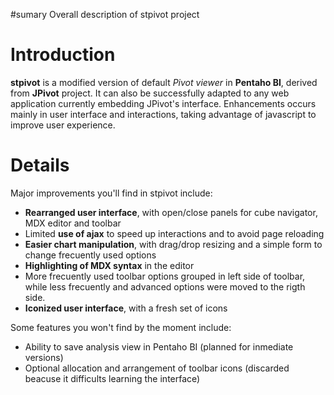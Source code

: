 #sumary Overall description of stpivot project

# Introduction #

**stpivot** is a modified version of default _Pivot viewer_ in **Pentaho BI**, derived from **JPivot** project. It can also be successfully adapted to any web application currently embedding JPivot's interface. Enhancements occurs mainly in user interface and interactions, taking advantage of javascript to improve user experience.

# Details #

Major improvements you'll find in stpivot include:
  * **Rearranged user interface**, with open/close panels for cube navigator, MDX editor and toolbar
  * Limited **use of ajax** to speed up interactions and to avoid page reloading
  * **Easier chart manipulation**, with drag/drop resizing and a simple form to change frecuently used options
  * **Highlighting of MDX syntax** in the editor
  * More frecuently used toolbar options grouped in left side of toolbar, while less frecuently and advanced options were moved to the rigth side.
  * **Iconized user interface**, with a fresh set of icons

Some features you won't find by the moment include:
  * Ability to save analysis view in Pentaho BI (planned for inmediate versions)
  * Optional allocation and arrangement of toolbar icons (discarded beacuse it difficults learning the interface)